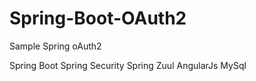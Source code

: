# Spring-Boot-OAuth2

Sample Spring oAuth2

Spring Boot
Spring Security
Spring Zuul
AngularJs
MySql
